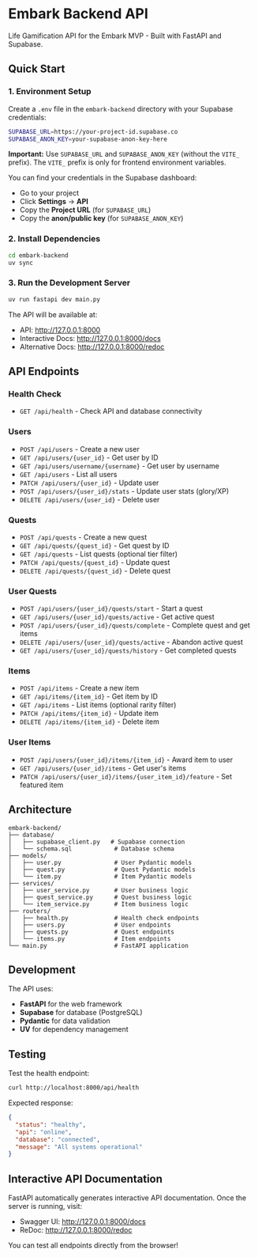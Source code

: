 # Embark Backend API

Life Gamification API for the Embark MVP - Built with FastAPI and Supabase.

## Quick Start

### 1. Environment Setup

Create a `.env` file in the `embark-backend` directory with your Supabase credentials:

```bash
SUPABASE_URL=https://your-project-id.supabase.co
SUPABASE_ANON_KEY=your-supabase-anon-key-here
```

**Important:** Use `SUPABASE_URL` and `SUPABASE_ANON_KEY` (without the `VITE_` prefix). The `VITE_` prefix is only for frontend environment variables.

You can find your credentials in the Supabase dashboard:

- Go to your project
- Click **Settings** → **API**
- Copy the **Project URL** (for `SUPABASE_URL`)
- Copy the **anon/public key** (for `SUPABASE_ANON_KEY`)

### 2. Install Dependencies

```bash
cd embark-backend
uv sync
```

### 3. Run the Development Server

```bash
uv run fastapi dev main.py
```

The API will be available at:

- API: http://127.0.0.1:8000
- Interactive Docs: http://127.0.0.1:8000/docs
- Alternative Docs: http://127.0.0.1:8000/redoc

## API Endpoints

### Health Check

- `GET /api/health` - Check API and database connectivity

### Users

- `POST /api/users` - Create a new user
- `GET /api/users/{user_id}` - Get user by ID
- `GET /api/users/username/{username}` - Get user by username
- `GET /api/users` - List all users
- `PATCH /api/users/{user_id}` - Update user
- `POST /api/users/{user_id}/stats` - Update user stats (glory/XP)
- `DELETE /api/users/{user_id}` - Delete user

### Quests

- `POST /api/quests` - Create a new quest
- `GET /api/quests/{quest_id}` - Get quest by ID
- `GET /api/quests` - List quests (optional tier filter)
- `PATCH /api/quests/{quest_id}` - Update quest
- `DELETE /api/quests/{quest_id}` - Delete quest

### User Quests

- `POST /api/users/{user_id}/quests/start` - Start a quest
- `GET /api/users/{user_id}/quests/active` - Get active quest
- `POST /api/users/{user_id}/quests/complete` - Complete quest and get items
- `DELETE /api/users/{user_id}/quests/active` - Abandon active quest
- `GET /api/users/{user_id}/quests/history` - Get completed quests

### Items

- `POST /api/items` - Create a new item
- `GET /api/items/{item_id}` - Get item by ID
- `GET /api/items` - List items (optional rarity filter)
- `PATCH /api/items/{item_id}` - Update item
- `DELETE /api/items/{item_id}` - Delete item

### User Items

- `POST /api/users/{user_id}/items/{item_id}` - Award item to user
- `GET /api/users/{user_id}/items` - Get user's items
- `PATCH /api/users/{user_id}/items/{user_item_id}/feature` - Set featured item

## Architecture

```
embark-backend/
├── database/
│   ├── supabase_client.py   # Supabase connection
│   └── schema.sql            # Database schema
├── models/
│   ├── user.py               # User Pydantic models
│   ├── quest.py              # Quest Pydantic models
│   └── item.py               # Item Pydantic models
├── services/
│   ├── user_service.py       # User business logic
│   ├── quest_service.py      # Quest business logic
│   └── item_service.py       # Item business logic
├── routers/
│   ├── health.py             # Health check endpoints
│   ├── users.py              # User endpoints
│   ├── quests.py             # Quest endpoints
│   └── items.py              # Item endpoints
└── main.py                   # FastAPI application
```

## Development

The API uses:

- **FastAPI** for the web framework
- **Supabase** for database (PostgreSQL)
- **Pydantic** for data validation
- **UV** for dependency management

## Testing

Test the health endpoint:

```bash
curl http://localhost:8000/api/health
```

Expected response:

```json
{
  "status": "healthy",
  "api": "online",
  "database": "connected",
  "message": "All systems operational"
}
```

## Interactive API Documentation

FastAPI automatically generates interactive API documentation. Once the server is running, visit:

- Swagger UI: http://127.0.0.1:8000/docs
- ReDoc: http://127.0.0.1:8000/redoc

You can test all endpoints directly from the browser!
